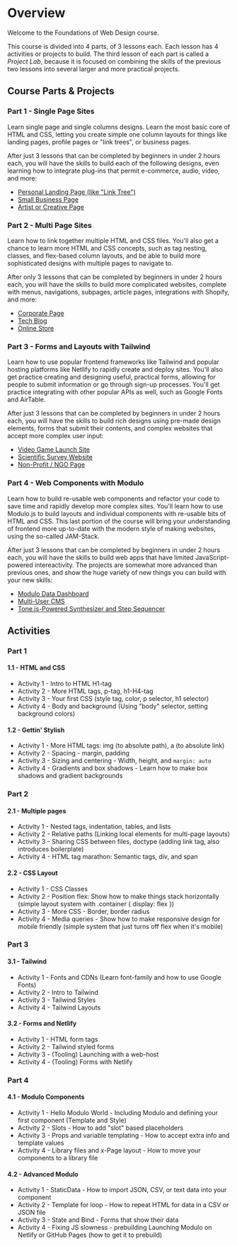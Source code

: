 # Overview

Welcome to the Foundations of Web Design course.

This course is divided into 4 parts, of 3 lessons each. Each lesson has 4
activities or projects to build. The third lesson of each part is called a
*Project Lab*, because it is focused on combining the skills of the previous
two lessons into several larger and more practical projects.

## Course Parts & Projects

### Part 1 - Single Page Sites

Learn single page and single columns designs. Learn the most
basic core of HTML and CSS, letting you create simple one column
layouts for things like landing pages, profile pages or "link
trees", or business pages.

After just 3 lessons that can be completed by beginners in under 2 hours each,
you will have the skills to build each of the following designs, even learning
how to integrate plug-ins that permit e-commerce, audio, video, and more:

* [Personal Landing Page (like "Link Tree")](https://modulojs.github.io/foundations/1.3/solutions/project_1.html)
* [Small Business Page](https://modulojs.github.io/foundations/1.3/solutions/project_2.html)
* [Artist or Creative Page](https://modulojs.github.io/foundations/1.3/solutions/project_2.html)



### Part 2 - Multi Page Sites

Learn how to link together multiple HTML and CSS files. You'll also get a
chance to learn more HTML and CSS concepts, such as tag nesting, classes, and
flex-based column layouts, and be able to build more sophisticated designs with
multiple pages to navigate to.

After only 3 lessons that can be completed by beginners in under 2 hours each,
you will have the skills to build more complicated websites, complete with
menus, navigations, subpages, article pages, integrations with Shopify, and
more:

* [Corporate Page](#)
* [Tech Blog](#)
* [Online Store](#)



### Part 3 - Forms and Layouts with Tailwind

Learn how to use popular frontend frameworks like Tailwind and popular hosting
platforms like Netlify to rapidly create and deploy sites. You'll also get
practice creating and designing useful, practical forms, allowing for people to
submit information or go through sign-up processes. You'll get practice
integrating with other popular APIs as well, such as Google Fonts and AirTable.

After just 3 lessons that can be completed by beginners in under 2 hours each,
you will have the skills to build rich designs using pre-made design elements,
forms that submit their contents, and complex websites that accept more complex
user input:

* [Video Game Launch Site](#)
* [Scientific Survey Website](#)
* [Non-Profit / NGO Page](#)




### Part 4 - Web Components with Modulo

Learn how to build re-usable web components and refactor your code to save time
and rapidly develop more complex sites. You'll learn how to use Modulo.js to
build layouts and individual components with re-usable bits of HTML and CSS.
This last portion of the course will bring your understanding of frontend more
up-to-date with the modern style of making websites, using the so-called
JAM-Stack.

After just 3 lessons that can be completed by beginners in under 2 hours each,
you will have the skills to build web apps that have limited JavaScript-powered
intereactivity. The projects are somewhat more advanced than previous ones, and
show the huge variety of new things you can build with your new skills:

* [Modulo Data Dashboard](#)
* [Multi-User CMS](#)
* [Tone.js-Powered Synthesizer and Step Sequencer](#)



## Activities

### Part 1

#### 1.1 - HTML and CSS

- Activity 1 - Intro to HTML H1-tag
- Activity 2 - More HTML tags, p-tag, h1-H4-tag
- Activity 3 - Your first CSS (style tag, color, p selector, h1 selector)
- Activity 4 - Body and background (Using "body" selector, setting background
  colors)


#### 1.2 - Gettin' Stylish
- Activity 1 - More HTML tags: img (to absolute path), a (to absolute link)
- Activity 2 - Spacing - margin, padding
- Activity 3 - Sizing and centering - Width, height, and `margin: auto`
- Activity 4 - Gradients and box shadows - Learn how to make box shadows and
  gradient backgrounds

### Part 2

#### 2.1 - Multiple pages

- Activity 1 - Nested tags, indentation, tables, and lists
- Activity 2 - Relative paths (Linking local elements for multi-page layouts)
- Activity 3 - Sharing CSS between files, doctype (adding link tag, also
  introduces boilerplate)
- Activity 4 - HTML tag marathon: Semantic tags, div, and span


#### 2.2 - CSS Layout

- Activity 1 - CSS Classes
- Activity 2 - Position flex: Show how to make things stack horizontally
  (simple layout system with .container { display: flex })
- Activity 3 - More CSS - Border, border radius
- Activity 4 - Media queries - Show how to make responsive design for mobile
  friendly (simple system that just turns off flex when it's mobile)



### Part 3

#### 3.1 - Tailwind

- Activity 1 - Fonts and CDNs (Learn font-family and how to use Google Fonts)
- Activity 2 - Intro to Tailwind
- Activity 3 - Tailwind Styles
- Activity 4 - Tailwind Layouts


#### 3.2 - Forms and Netlify

- Activity 1 - HTML form tags
- Activity 2 - Tailwind styled forms
- Activity 3 - (Tooling) Launching with a web-host
- Activity 4 - (Tooling) Forms with Netlify


### Part 4

#### 4.1 - Modulo Components

- Activity 1 - Hello Modulo World - Including Modulo and defining your first
  component (Template and Style)
- Activity 2 - Slots - How to add "slot" based placeholders
- Activity 3 - Props and variable templating - How to accept extra info and
  template values
- Activity 4 - Library files and x-Page layout - How to move your components to
  a library file


#### 4.2 - Advanced Modulo

- Activity 1 - StaticData - How to import JSON, CSV, or text data into your
  component
- Activity 2 - Template for loop - How to repeat HTML for data in a CSV or JSON
  file
- Activity 3 - State and Bind - Forms that show their data
- Activity 4 - Fixing JS slowness - prebuilding Launching Modulo on Netlify or
  GitHub Pages (how to get it to prebuild)



